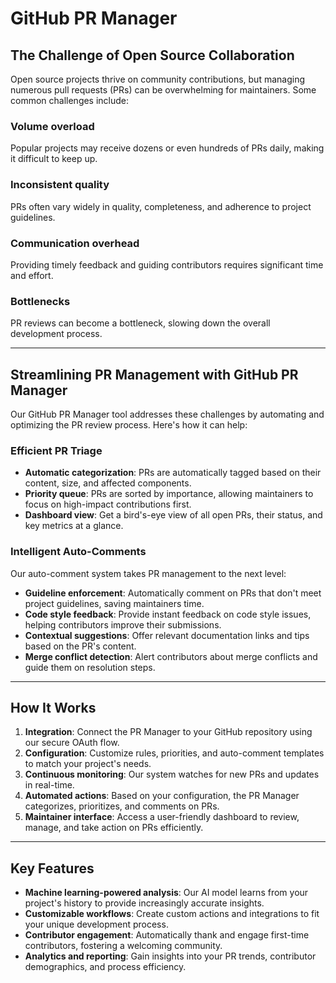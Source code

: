 # GitHub PR Manager

## The Challenge of Open Source Collaboration

Open source projects thrive on community contributions, but managing numerous pull requests (PRs) can be overwhelming for maintainers. Some common challenges include:

### Volume overload
Popular projects may receive dozens or even hundreds of PRs daily, making it difficult to keep up.

### Inconsistent quality
PRs often vary widely in quality, completeness, and adherence to project guidelines.

### Communication overhead
Providing timely feedback and guiding contributors requires significant time and effort.

### Bottlenecks
PR reviews can become a bottleneck, slowing down the overall development process.

---

## Streamlining PR Management with GitHub PR Manager

Our GitHub PR Manager tool addresses these challenges by automating and optimizing the PR review process. Here's how it can help:

### Efficient PR Triage

- **Automatic categorization**: PRs are automatically tagged based on their content, size, and affected components.
- **Priority queue**: PRs are sorted by importance, allowing maintainers to focus on high-impact contributions first.
- **Dashboard view**: Get a bird's-eye view of all open PRs, their status, and key metrics at a glance.

### Intelligent Auto-Comments

Our auto-comment system takes PR management to the next level:

- **Guideline enforcement**: Automatically comment on PRs that don't meet project guidelines, saving maintainers time.
- **Code style feedback**: Provide instant feedback on code style issues, helping contributors improve their submissions.
- **Contextual suggestions**: Offer relevant documentation links and tips based on the PR's content.
- **Merge conflict detection**: Alert contributors about merge conflicts and guide them on resolution steps.

---

## How It Works

1. **Integration**: Connect the PR Manager to your GitHub repository using our secure OAuth flow.
2. **Configuration**: Customize rules, priorities, and auto-comment templates to match your project's needs.
3. **Continuous monitoring**: Our system watches for new PRs and updates in real-time.
4. **Automated actions**: Based on your configuration, the PR Manager categorizes, prioritizes, and comments on PRs.
5. **Maintainer interface**: Access a user-friendly dashboard to review, manage, and take action on PRs efficiently.

---

## Key Features

- **Machine learning-powered analysis**: Our AI model learns from your project's history to provide increasingly accurate insights.
- **Customizable workflows**: Create custom actions and integrations to fit your unique development process.
- **Contributor engagement**: Automatically thank and engage first-time contributors, fostering a welcoming community.
- **Analytics and reporting**: Gain insights into your PR trends, contributor demographics, and process efficiency.
